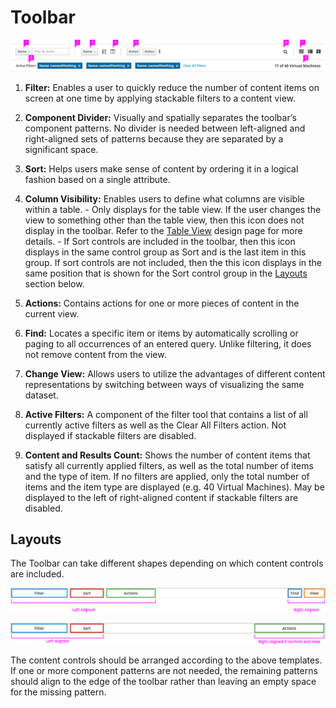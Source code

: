 # Toolbar

![Toolbar pattern with callouts](img/toolbar-design.png)
  1. **Filter:** Enables a user to quickly reduce the number of content items on screen at one time by applying stackable filters to a content view.

  1. **Component Divider:** Visually and spatially separates the toolbar’s component patterns. No divider is needed between left-aligned and right-aligned sets of patterns because they are separated by a significant space.

  1. **Sort:** Helps users make sense of content by ordering it in a logical fashion based on a single attribute.

  1. **Column Visibility:** Enables users to define what columns are visible within a table.
    - Only displays for the table view. If the user changes the view to something other than the table view, then this icon does not display in the toolbar. Refer to the [Table View](http://www.patternfly.org/pattern-library/content-views/table-view/) design page for more details.
    - If Sort controls are included in the toolbar, then this icon displays in the same control group as Sort and is the last item in this group. If sort controls are not included, then the this icon displays in the same position that is shown for the Sort control group in the [Layouts](#layouts) section below.

  1. **Actions:** Contains actions for one or more pieces of content in the current view.

  1. **Find:** Locates a specific item or items by automatically scrolling or paging to all occurrences of an entered query. Unlike filtering, it does not remove content from the view.

  1. **Change View:** Allows users to utilize the advantages of different content representations by switching between ways of visualizing the same dataset.

  1. **Active Filters:** A component of the filter tool that contains a list of all currently active filters as well as the Clear All Filters action. Not displayed if stackable filters are disabled.

  1. **Content and Results Count:** Shows the number of content items that satisfy all currently applied filters, as well as the total number of items and the type of item. If no filters are applied, only the total number of items and the item type are displayed (e.g. 40 Virtual Machines). May be displayed to the left of right-aligned content if stackable filters are disabled.

## Layouts

The Toolbar can take different shapes depending on which content controls are included.

![Toolbar pattern with callouts](img/toolbar-layout1.png)

![Toolbar pattern with callouts](img/toolbar-layout2.png)

The content controls should be arranged according to the above templates. If one or more component patterns are not needed, the remaining patterns should align to the edge of the toolbar rather than leaving an empty space for the missing pattern.
